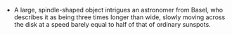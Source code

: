 ﻿

- A large, spindle-shaped object intrigues an astronomer from Basel, who describes it as being three times longer than wide, slowly moving across the disk at a speed barely equal to half of that of ordinary sunspots.
